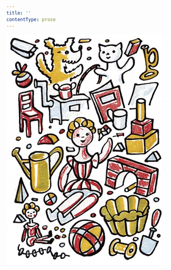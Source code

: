 ```yaml
---
title: ''
contentType: prose
---
```


<section>

![povidani_o_pejskovi_a_kocicce_041](./resources/povidani_o_pejskovi_a_kocicce_041.jpg)

</section>
